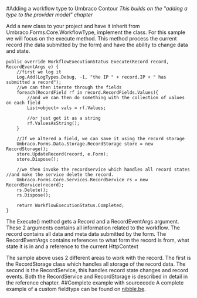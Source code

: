 #Adding a workflow type to Umbraco Contour
*This builds on the "adding a type to the provider model" chapter*

Add a new class to your project and have it inherit from Umbraco.Forms.Core.WorkflowType, implement the class. For this sample we will focus on the execute method. This method process the current record (the data submitted by the form) and have the ability to change data and state.

	public override WorkflowExecutionStatus Execute(Record record, RecordEventArgs e) { 
		//first we log it 
		Log.Add(LogTypes.Debug, -1, "the IP " + record.IP + " has submitted a record"); 
		//we can then iterate through the fields 
		foreach(RecordField rf in record.RecordFields.Values){ 
			//and we can then do something with the collection of values on each field 
			List<object> vals = rf.Values; 
			
			//or just get it as a string 
			rf.ValuesAsString(); 
		} 
		
		//If we altered a field, we can save it using the record storage 
		Umbraco.Forms.Data.Storage.RecordStorage store = new RecordStorage(); 
		store.UpdateRecord(record, e.Form); 
		store.Dispose(); 

		//we then invoke the recordservice which handles all record states //and make the service delete the record. 
		Umbraco.Forms.Core.Services.RecordService rs = new RecordService(record); 
		rs.Delete(); 
		rs.Dispose(); 

		return WorkflowExecutionStatus.Completed;
	}
The Execute() method gets a Record and a RecordEventArgs argument. These 2 arguments contains all information related to the workflow. The record contains all data and meta data submitted by the form. The RecordEventArgs contains references to what form the record is from, what state it is in and a reference to the current HttpContext

The sample above uses 2 different areas to work with the record. The first is the RecordStorage class which handles all storage of the record data. The second is the RecordService, this handles record state changes and record events. Both the RecordService and RecordStorage is described in detail in the reference chapter.
##Complete example with sourcecode
A complete example of a custom fieldtype can be found on [nibble.be](http://www.nibble.be/?p=83).